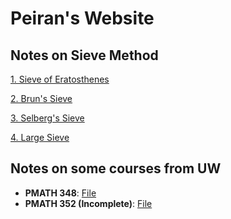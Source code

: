 # Peiran's Website

## Notes on Sieve Method

[1. Sieve of Eratosthenes](/Eratosthenes.pdf)

[2. Brun's Sieve](/Brun.pdf)

[3. Selberg's Sieve](/Sieve/Selberg.pdf)

[4. Large Sieve](/Large.pdf)

## Notes on some courses from UW

- **PMATH 348**: [File](/Notes/pm348.pdf)
- **PMATH 352 (Incomplete)**: [File](/Notes/pm352.pdf)
